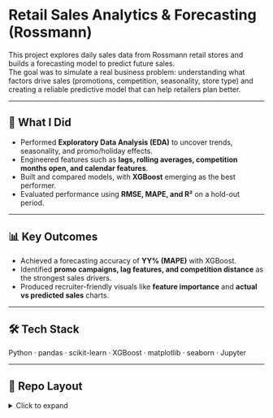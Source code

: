 # Retail Sales Analytics & Forecasting (Rossmann)

This project explores daily sales data from Rossmann retail stores and builds a forecasting model to predict future sales.  
The goal was to simulate a real business problem: understanding what factors drive sales (promotions, competition, seasonality, store type) and creating a reliable predictive model that can help retailers plan better.

---

## 🔎 What I Did
- Performed **Exploratory Data Analysis (EDA)** to uncover trends, seasonality, and promo/holiday effects.
- Engineered features such as **lags, rolling averages, competition months open, and calendar features**.
- Built and compared models, with **XGBoost** emerging as the best performer.
- Evaluated performance using **RMSE, MAPE, and R²** on a hold-out period.

---

## 📊 Key Outcomes
- Achieved a forecasting accuracy of **YY% (MAPE)** with XGBoost.  
- Identified **promo campaigns, lag features, and competition distance** as the strongest sales drivers.  
- Produced recruiter-friendly visuals like **feature importance** and **actual vs predicted sales** charts.

---

## 🛠 Tech Stack
Python · pandas · scikit-learn · XGBoost · matplotlib · seaborn · Jupyter

---
## 📂 Repo Layout

<details>
<summary>Click to expand</summary>

```
rossmann-analytics-forecasting/
├── notebooks/
│   └── 01_eda_and_modeling.ipynb
├── artifacts/
│   ├── figures/
│   │   ├── feature_importance_top20.png
│   │   └── actual_vs_pred_test.png
│   ├── model/
│   │   ├── model_xgb.pkl
│   │   └── feature_columns.txt
│   ├── reports/
│   │   └── metrics.json
│   └── data/
│       └── rossmann_processed_sample.csv
├── src/
├── requirements.txt
├── README.md
